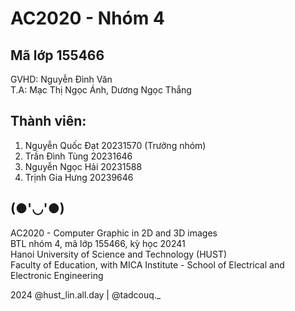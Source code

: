 # AC2020 - Nhóm 4
## Mã lớp 155466
GVHD: Nguyễn Đình Văn <br>
T.A: Mạc Thị Ngọc Ánh, Dương Ngọc Thắng


## Thành viên:
1. Nguyễn Quốc Đạt 20231570 (Trưởng nhóm)
2. Trần Đình Tùng 20231646
3. Nguyễn Ngọc Hải 20231588
4. Trịnh Gia Hưng 20239646

## (●'◡'●)
AC2020 - Computer Graphic in 2D and 3D images <br>
BTL nhóm 4, mã lớp 155466, kỳ học 20241 <br>
Hanoi University of Science and Technology (HUST) <br>
Faculty of Education, with MICA Institute - School of Electrical and Electronic Engineering

2024 @hust_lin.all.day | @tadcouq._